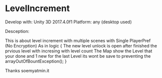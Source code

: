 # LevelIncrement

Develop with: Unity 3D 2017.4.0f1
Platform: any (desktop used)

Desception:

This is about level increment with multiple scenes with Single PlayerPref (No Encryption)
As in logic {
	The new level unlock is open after finished the prvious level
	with incresing with level count
	The Map show the Level that your done and 1 new
	for the last Level its wont be save to preventing the arrayOutOfBountException();
}

Thanks 
soemyatmin.it
